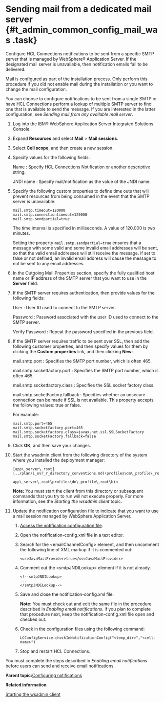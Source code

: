 # Sending mail from a dedicated mail server {#t_admin_common_config_mail_was .task}

Configure HCL Connections notifications to be sent from a specific SMTP server that is managed by WebSphere® Application Server. If the designated mail server is unavailable, then notification emails fail to be delivered.

Mail is configured as part of the installation process. Only perform this procedure if you did not enable mail during the installation or you want to change the mail configuration.

You can choose to configure notifications to be sent from a single SMTP or have HCL Connections perform a lookup of multiple SMTP server to find one that is available to send the message. If you are interested in the latter configuration, see *Sending mail from any available mail server*.

1.  Log into the IBM® WebSphere Application Server Integrated Solutions Console.

2.  Expand **Resources** and select **Mail** \> **Mail sessions**.

3.  Select **Cell scope**, and then create a new session.

4.  Specify values for the following fields:

    Name
    :   Specify HCL Connections Notification or another descriptive string.

    JNDI name
    :   Specify mail/notification as the value of the JNDI name.

5.  Specify the following custom properties to define time outs that will prevent resources from being consumed in the event that the SMTP server is unavailable:

    ```
    mail.smtp.timeout=120000
    mail.smtp.connectiontimeout=120000
    mail.smtp.sendpartial=true
    
    ```

    The time interval is specified in milliseconds. A value of 120,000 is two minutes.

    Setting the property `mail.smtp.sendpartial=true` ensures that a message with some valid and some invalid email addresses will be sent, so that the valid email addresses will still receive the message. If set to false or not defined, an invalid email address will cause the message to not be sent to any email addresses.

6.  In the Outgoing Mail Properties section, specify the fully qualified host name or IP address of the SMTP server that you want to use in the **Server** field.

7.  If the SMTP server requires authentication, then provide values for the following fields:

    User
    :   User ID used to connect to the SMTP server.

    Password
    :   Password associated with the user ID used to connect to the SMTP server.

    Verify Password
    :   Repeat the password specified in the previous field.

8.  If the SMTP server requires traffic to be sent over SSL, then add the following customer properties, and then specify values for them by clicking the **Custom properties** link, and then clicking **New**:

    mail.smtp.port
    :   Specifies the SMTP port number, which is often 465.

    mail.smtp.socketfactory.port
    :   Specifies the SMTP port number, which is often 465.

    mail.smtp.socketfactory.class
    :   Specifies the SSL socket factory class.

    mail.smtp.socketFactory.fallback
    :   Specifies whether an unsecure connection can be made if SSL is not available. This property accepts the following values: true or false.

    For example:

    ```
    mail.smtp.port=465
    mail.smtp.socketfactory.port=465
    mail.smtp.socketfactory.class=javax.net.ssl.SSLSocketFactory
    mail.smtp.socketFactory.fallback=false
    
    ```

9.  Click **OK**, and then save your changes.

10. Start the wsadmin client from the following directory of the system where you installed the deployment manager:

    ```
    [app\_server\_root](../plan/i_ovr_r_directory_conventions.md)\profiles\dm\_profile\_root\bin
    ```

    ```
    app\_server\_root\profiles\dm\_profile\_root\bin
    ```

    **Note:** You must start the client from this directory or subsequent commands that you try to run will not execute properly. For more information, see the *Starting the wsadmin client* topic.

11. Update the notification configuration file to indicate that you want to use a mail session managed by WebSphere Application Server.

    1.  [Access the notification configuration file](t_admin_common_checkout_notification_config.md).

    2.  Open the notification-config.xml file in a text editor.

    3.  Search for the <emailChannelConfig\> element, and then uncomment the following line of XML markup if it is commented out:

        ```
        <useJavaMailProvider>true</useJavaMailProvider>
        ```

    4.  Comment out the <smtpJNDILookup\> element if it is not already.

        ```
        <!--smtpJNDILookup>
        ...
        </smtpJNDILookup-->
        
        ```

    5.  Save and close the notification-config.xml file.

        **Note:** You must check out and edit the same file in the procedure described in *Enabling email notifications*. If you plan to complete that procedure next, keep the notification-config.xml file open and checked out.

    6.  Check in the configuration files using the following command:

        ```
        LCConfigService.checkInNotificationConfig("<temp_dir>","<cell-name>")
        ```

    7.  Stop and restart HCL Connections.


You must complete the steps described in *Enabling email notifications* before users can send and receive email notifications.

**Parent topic:**[Configuring notifications](../admin/t_admin_common_config_notification.md)

**Related information**  


[Starting the wsadmin client](../admin/t_admin_wsadmin_starting.md)

